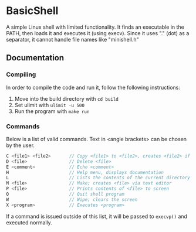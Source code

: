 # BasicShell
 A simple Linux shell with limited functionality.
 It finds an executable in the PATH, then loads
 it  and executes it (using execv). Since it uses
 "." (dot) as a separator, it cannot handle file
 names like "minishell.h"

## Documentation

### Compiling
In order to compile the code and run it, follow
the following instructions:  
1. Move into the build directory with `cd build`
4. Set ulimit with `ulimit -u 500`
5. Run the program with `make run`

### Commands
Below is a list of valid commands. Text in \<angle
brackets> can be chosen by the user.  
```rust
C <file1> <file2>       // Copy <file1> to <file2>, creates <file2> if needed
D <file>                // Delete <file>
E <comment>             // Echo <comment>
H                       // Help menu, displays documentation
L                       // Lists the contents of the current directory
M <file>                // Make; creates <file> via text editor
P <file>                // Prints contents of <file> to screen
Q                       // Quit shell program
W                       // Wipe; clears the screen
X <program>             // Executes <program>
```
If a command is issued outside of this list, it
will be passed to `execvp()` and executed normally.
